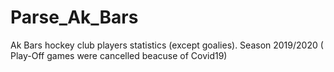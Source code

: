 # Parse_Ak_Bars
Ak Bars hockey club players statistics (except goalies). Season 2019/2020 ( Play-Off games were cancelled beacuse of Covid19)

